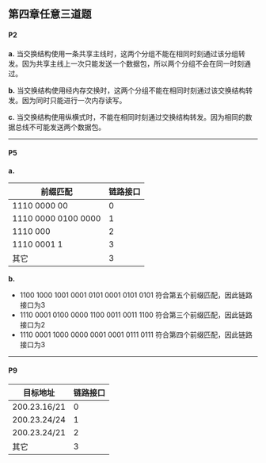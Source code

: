 ## 第四章任意三道题

#### P2

__a.__ 当交换结构使用一条共享主线时，这两个分组不能在相同时刻通过该分组转发。因为共享主线上一次只能发送一个数据包，所以两个分组不会在同一时刻通过。

__b.__ 当交换结构使用经内存交换时，这两个分组不能在相同时刻通过该交换结构转发。因为同时只能进行一次内存读写。

__c.__ 当交换结构使用纵横式时，不能在相同时刻通过交换结构转发。因为相同的数据总线不可能发送两个数据包。

-----------

#### P5

__a.__ 

| 前缀匹配            | 链路接口 |
| ------------------- | -------- |
| 1110 0000 00        | 0        |
| 1110 0000 0100 0000 | 1        |
| 1110 000            | 2        |
| 1110 0001 1         | 3        |
| 其它                | 3        |

__b.__ 

- 1100 1000 1001 0001 0101 0001 0101 0101 符合第五个前缀匹配，因此链路接口为3
- 1110 0001 0100 0000 1100 0011 0011 1100 符合第三个前缀匹配，因此链路接口为2
- 1110 0001 1000 0000 0001 0001 0111 0111 符合第四个前缀匹配，因此链路接口为3

-----------

#### P9



| 目标地址     | 链路接口 |
| ------------ | -------- |
| 200.23.16/21 | 0        |
| 200.23.24/24 | 1        |
| 200.23.24/21 | 2        |
| 其它         | 3        |

